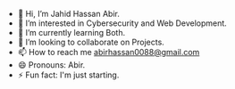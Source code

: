 - 👋 Hi, I’m Jahid Hassan Abir.
- 👀 I’m interested in Cybersecurity and Web Development.
- 🌱 I’m currently learning Both.
- 💞️ I’m looking to collaborate on Projects.
- 📫 How to reach me abirhassan0088@gmail.com
- 😄 Pronouns: Abir.
- ⚡ Fun fact: I'm just starting.

<!---
abir-on-the-go/abir-on-the-go is a ✨ special ✨ repository because its `README.md` (this file) appears on your GitHub profile.
You can click the Preview link to take a look at your changes.
--->
